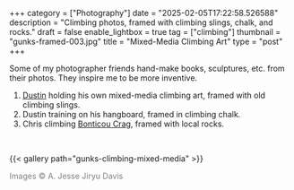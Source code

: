 +++
category = ["Photography"]
date = "2025-02-05T17:22:58.526588"
description = "Climbing photos, framed with climbing slings, chalk, and rocks."
draft = false
enable_lightbox = true
tag = ["climbing"]
thumbnail = "gunks-framed-003.jpg"
title = "Mixed-Media Climbing Art"
type = "post"
+++

Some of my photographer friends hand-make books, sculptures, etc. from their photos. They inspire me to be more inventive.

1. [Dustin](/dustin/) holding his own mixed-media climbing art, framed with old climbing slings.
2. Dustin training on his hangboard, framed in climbing chalk. 
3. Chris climbing [Bonticou Crag](/bonticou-climbing/), framed with local rocks. 

<br>

{{< gallery path="gunks-climbing-mixed-media" >}}

<span style="color: gray">Images &copy; A. Jesse Jiryu Davis</span>
